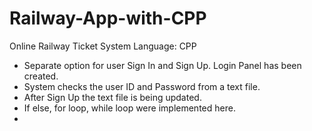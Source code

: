 # Railway-App-with-CPP

Online Railway 
Ticket System	Language: CPP
- Separate option for user Sign In and Sign Up. Login Panel has been created.
- System checks the user ID and Password from a text file.
- After Sign Up the text file is being updated.
- If else, for loop, while loop were implemented here.
- 
